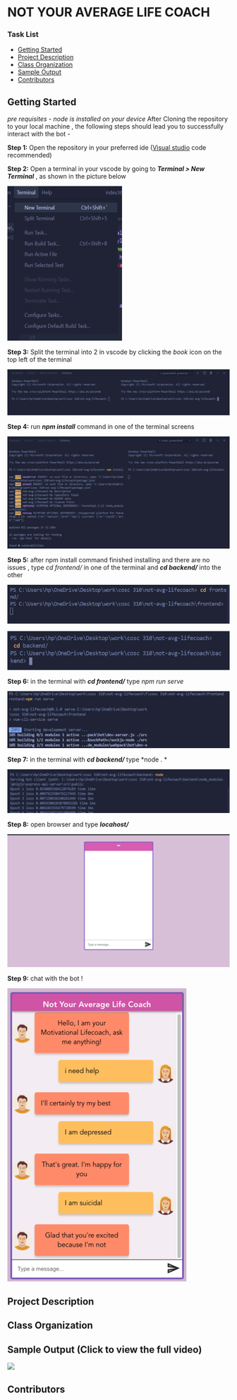 # NOT YOUR AVERAGE LIFE COACH

### Task List
- [Getting Started](#getting-started)
- [Project Description](#project-description)
- [Class Organization](#class-organization)
- [Sample Output](#sample-output)
- [Contributors](#contributors)

## Getting Started
*pre requisites - node is installed on your device*
After Cloning the repository to your local machine , the following steps should lead you to successfully interact with the bot - 

**Step 1:** Open the repository in your preferred ide ([Visual studio](https://visualstudio.microsoft.com/vs/) code recommended)

**Step 2:** Open a terminal in your vscode by going to ***Terminal > New Terminal*** , as shown in the picture below

![alt text](Documentation/img/open-terminal.png)

**Step 3:** Split the terminal into 2 in vscode by clicking the *book* icon on the top left of the terminal

![alt text](Documentation/img/split-terminal.png)

**Step 4:** run ***npm install*** command in one of the terminal screens

![alt text](Documentation/img/run-npm-install.png)

**Step 5:** after npm install command finished installing and there are no issues , type *cd frontend/* in one of the terminal and ***cd backend/*** into the other

![alt text](Documentation/img/cd-frontend.png)

![alt text](Documentation/img/cd-backend.png)

**Step 6:**  in the terminal with ***cd frontend/*** type *npm run serve*

![alt text](Documentation/img/npm-run-serve.png)

**Step 7:** in the terminal with ***cd backend/*** type *node . *

![alt text](Documentation/img/node-..png)

**Step 8:** open browser and type ***locahost/***

![alt text](Documentation/img/screen-1.png)

**Step 9:** chat with the bot ! 

![alt text](Documentation/img/chatbot-screen.png)

## Project Description

## Class Organization

## Sample Output (Click to view the full video)

<a href="https://user-images.githubusercontent.com/15049008/109719595-ba239080-7b5d-11eb-85da-eafd847605c6.mp4" title="Sample Usage"><img src="https://user-images.githubusercontent.com/15049008/109720047-6bc2c180-7b5e-11eb-8749-3ef83c5cb574.gif"/></a>




## Contributors

